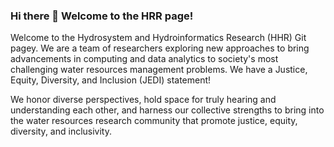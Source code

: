 ### Hi there 👋 Welcome to the HRR page!
Welcome to the Hydrosystem and Hydroinformatics Research (HHR) Git pagey. We are a team of researchers exploring new approaches to bring advancements in computing and data analytics to society's most challenging water resources management problems. We have a Justice, Equity, Diversity, and Inclusion (JEDI) statement! 

We honor diverse perspectives, hold space for truly hearing and understanding each other, and harness our collective strengths to bring into the water resources research community that promote justice, equity, diversity, and inclusivity.
<!--
**HHRClemson/HHRClemson** is a ✨ _special_ ✨ repository because its `README.md` (this file) appears on your GitHub profile.

Here are some ideas to get you started:

- 🔭 I’m currently working on ...
- 🌱 I’m currently learning ...
- 👯 I’m looking to collaborate on ...
- 🤔 I’m looking for help with ...
- 💬 Ask me about ...
- 📫 How to reach me: ...
- 😄 Pronouns: ...
- ⚡ Fun fact: ...
-->
